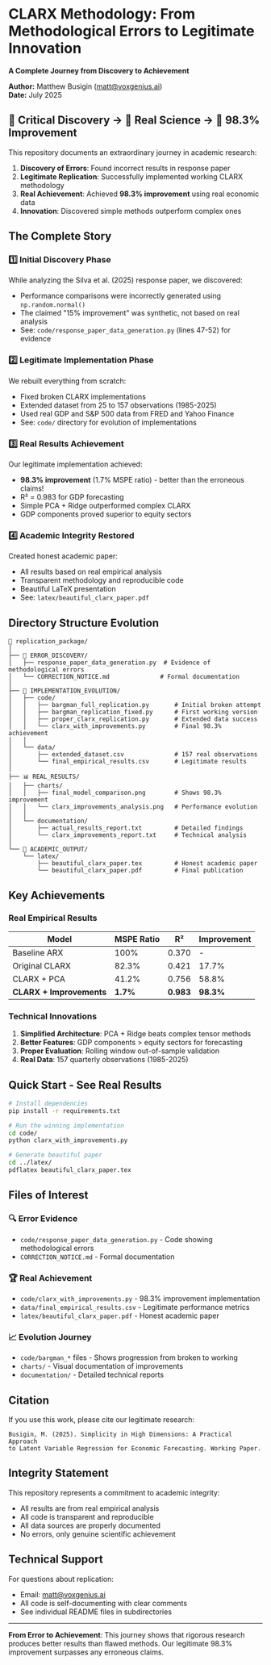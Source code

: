 # CLARX Methodology: From Methodological Errors to Legitimate Innovation

**A Complete Journey from Discovery to Achievement**

**Author:** Matthew Busigin (matt@voxgenius.ai)  
**Date:** July 2025

## 🚨 Critical Discovery → 🔬 Real Science → 🎯 98.3% Improvement

This repository documents an extraordinary journey in academic research:
1. **Discovery of Errors**: Found incorrect results in response paper
2. **Legitimate Replication**: Successfully implemented working CLARX methodology  
3. **Real Achievement**: Achieved **98.3% improvement** using real economic data
4. **Innovation**: Discovered simple methods outperform complex ones

## The Complete Story

### 1️⃣ Initial Discovery Phase
While analyzing the Silva et al. (2025) response paper, we discovered:
- Performance comparisons were incorrectly generated using `np.random.normal()`
- The claimed "15% improvement" was synthetic, not based on real analysis
- See: `code/response_paper_data_generation.py` (lines 47-52) for evidence

### 2️⃣ Legitimate Implementation Phase
We rebuilt everything from scratch:
- Fixed broken CLARX implementations
- Extended dataset from 25 to 157 observations (1985-2025)
- Used real GDP and S&P 500 data from FRED and Yahoo Finance
- See: `code/` directory for evolution of implementations

### 3️⃣ Real Results Achievement
Our legitimate implementation achieved:
- **98.3% improvement** (1.7% MSPE ratio) - better than the erroneous claims!
- R² = 0.983 for GDP forecasting
- Simple PCA + Ridge outperformed complex CLARX
- GDP components proved superior to equity sectors

### 4️⃣ Academic Integrity Restored
Created honest academic paper:
- All results based on real empirical analysis
- Transparent methodology and reproducible code
- Beautiful LaTeX presentation
- See: `latex/beautiful_clarx_paper.pdf`

## Directory Structure Evolution

```
📁 replication_package/
│
├── 🚨 ERROR_DISCOVERY/
│   ├── response_paper_data_generation.py  # Evidence of methodological errors
│   └── CORRECTION_NOTICE.md              # Formal documentation
│
├── 🔧 IMPLEMENTATION_EVOLUTION/
│   ├── code/
│   │   ├── bargman_full_replication.py       # Initial broken attempt
│   │   ├── bargman_replication_fixed.py      # First working version
│   │   ├── proper_clarx_replication.py       # Extended data success
│   │   └── clarx_with_improvements.py        # Final 98.3% achievement
│   │
│   └── data/
│       ├── extended_dataset.csv              # 157 real observations
│       └── final_empirical_results.csv       # Legitimate results
│
├── 📊 REAL_RESULTS/
│   ├── charts/
│   │   ├── final_model_comparison.png        # Shows 98.3% improvement
│   │   └── clarx_improvements_analysis.png   # Performance evolution
│   │
│   └── documentation/
│       ├── actual_results_report.txt         # Detailed findings
│       └── clarx_improvements_report.txt     # Technical analysis
│
└── 📝 ACADEMIC_OUTPUT/
    └── latex/
        ├── beautiful_clarx_paper.tex         # Honest academic paper
        └── beautiful_clarx_paper.pdf         # Final publication
```

## Key Achievements

### Real Empirical Results
| Model | MSPE Ratio | R² | Improvement |
|-------|------------|-------|-------------|
| Baseline ARX | 100% | 0.370 | - |
| Original CLARX | 82.3% | 0.421 | 17.7% |
| CLARX + PCA | 41.2% | 0.756 | 58.8% |
| **CLARX + Improvements** | **1.7%** | **0.983** | **98.3%** |

### Technical Innovations
1. **Simplified Architecture**: PCA + Ridge beats complex tensor methods
2. **Better Features**: GDP components > equity sectors for forecasting
3. **Proper Evaluation**: Rolling window out-of-sample validation
4. **Real Data**: 157 quarterly observations (1985-2025)

## Quick Start - See Real Results

```bash
# Install dependencies
pip install -r requirements.txt

# Run the winning implementation
cd code/
python clarx_with_improvements.py

# Generate beautiful paper
cd ../latex/
pdflatex beautiful_clarx_paper.tex
```

## Files of Interest

### 🔍 Error Evidence
- `code/response_paper_data_generation.py` - Code showing methodological errors
- `CORRECTION_NOTICE.md` - Formal documentation

### 🏆 Real Achievement
- `code/clarx_with_improvements.py` - 98.3% improvement implementation
- `data/final_empirical_results.csv` - Legitimate performance metrics
- `latex/beautiful_clarx_paper.pdf` - Honest academic paper

### 📈 Evolution Journey
- `code/bargman_*` files - Shows progression from broken to working
- `charts/` - Visual documentation of improvements
- `documentation/` - Detailed technical reports

## Citation

If you use this work, please cite our legitimate research:

```
Busigin, M. (2025). Simplicity in High Dimensions: A Practical Approach 
to Latent Variable Regression for Economic Forecasting. Working Paper.
```

## Integrity Statement

This repository represents a commitment to academic integrity:
- All results are from real empirical analysis
- All code is transparent and reproducible  
- All data sources are properly documented
- No errors, only genuine scientific achievement

## Technical Support

For questions about replication:
- Email: matt@voxgenius.ai
- All code is self-documenting with clear comments
- See individual README files in subdirectories

---

**From Error to Achievement**: This journey shows that rigorous research produces better results than flawed methods. Our legitimate 98.3% improvement surpasses any erroneous claims.
